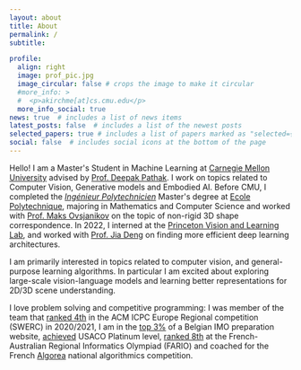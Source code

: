 ```yaml
---
layout: about
title: About
permalink: /
subtitle: 

profile:
  align: right
  image: prof_pic.jpg
  image_circular: false # crops the image to make it circular
  #more_info: >
  #  <p>akirchme[at]cs.cmu.edu</p>
  more_info_social: true
news: true  # includes a list of news items
latest_posts: false  # includes a list of the newest posts
selected_papers: true # includes a list of papers marked as "selected={true}"
social: false  # includes social icons at the bottom of the page
---
```


Hello! I am a Master's Student in Machine Learning at [Carnegie Mellon University](https://www.ml.cmu.edu) advised by [Prof. Deepak Pathak](https://www.cs.cmu.edu/~dpathak). I work on topics related to Computer Vision, Generative models and Embodied AI. Before CMU, I completed the [_Ingénieur Polytechnicien_](https://programmes.polytechnique.edu/en/ingenieur-polytechnicien-program/ingenieur-polytechnicien-program) Master's degree at [Ecole Polytechnique](https://www.polytechnique.edu), majoring in Mathematics and Computer Science and worked with [Prof. Maks Ovsjanikov](https://www.lix.polytechnique.frx/~maks/) on the topic of non-rigid 3D shape correspondence. In 2022, I interned at the [Princeton Vision and Learning Lab](https://pvl.cs.princeton.edu), and worked with [Prof. Jia Deng](https://www.cs.princeton.edu/~jiadeng/) on finding more efficient deep learning architectures.

I am primarily interested in topics related to computer vision, and general-purpose learning algorithms. In particular I am excited about exploring large-scale vision-language models and learning better representations for 2D/3D scene understanding.

I love problem solving and competitive programming: I was member of the team that [ranked 4th](https://swerc.eu/2020/theme/scoreboard/index.html) in the ACM ICPC Europe Regional competition (SWERC) in 2020/2021, I am in the [top 3%](https://www.mathraining.be/users/363) of a Belgian IMO preparation website, [achieved](http://www.usaco.org/current/data/dec16_gold_results.html) USACO Platinum level, [ranked 8th](https://orac.amt.edu.au/fario/fario17results.html) at the French-Australian Regional Informatics Olympiad (FARIO) and coached for the French [Algorea](https://algorea.org) national algorithmics competition. 

<!-- 
I also built an electric rocket that I [presented](https://iafastro.directory/iac/paper/id/64940/summary/) to the International Astronautical Congress.

My research interests lie at at the intersection of computer vision and artificial intelligence, . In particular, I am interested in 2D/3D scene understanding, self-supervised learning, multimodal machine learning in topics related to generalization and perception, with a focus on multimodal machine learning and 3D computer vision. 
-->
